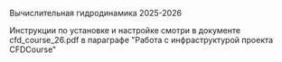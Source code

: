 Вычислительная гидродинамика 2025-2026

Инструкции по установке и настройке смотри в документе cfd_course_26.pdf в параграфе "Работа с инфраструктурой проекта CFDCourse"
